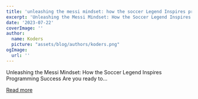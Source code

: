 ```yaml
---
title: 'unleashing the messi mindset: how the soccer Legend Inspires programming success'
excerpt: 'Unleashing the Messi Mindset: How the Soccer Legend Inspires Programming Success Are you ready to...'
date: '2023-07-22'
coverImage: ''
author:
  name: Koders
  picture: "assets/blog/authors/koders.png"
ogImage:
  url: ''
---
```


Unleashing the Messi Mindset: How the Soccer Legend Inspires Programming Success Are you ready to...

[Read more](https://dev.to/tech12lismel/unleashing-the-messi-mindset-how-the-soccer-legend-inspires-programming-success-4nac)
